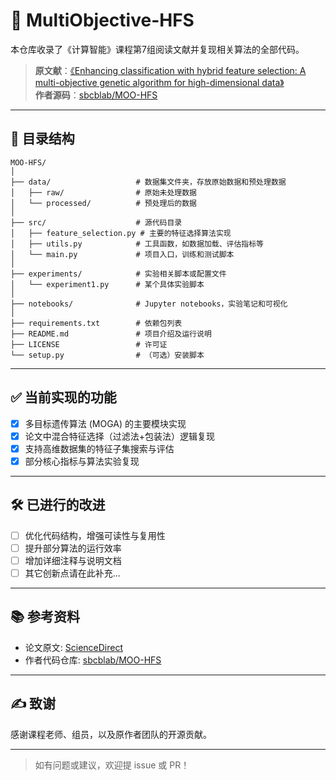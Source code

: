 # 🌟 MultiObjective-HFS

本仓库收录了《计算智能》课程第7组阅读文献并复现相关算法的全部代码。

> **原文献**：[《Enhancing classification with hybrid feature selection: A multi-objective genetic algorithm for high-dimensional data》](https://www.sciencedirect.com/science/article/pii/S095741742401385X)  
> **作者源码**：[sbcblab/MOO-HFS](https://github.com/sbcblab/MOO-HFS)

---

## 📁 目录结构

```
MOO-HFS/
│
├── data/                   # 数据集文件夹，存放原始数据和预处理数据
│   ├── raw/                # 原始未处理数据
│   └── processed/          # 预处理后的数据
│
├── src/                    # 源代码目录
│   ├── feature_selection.py # 主要的特征选择算法实现
│   ├── utils.py            # 工具函数，如数据加载、评估指标等
│   └── main.py             # 项目入口，训练和测试脚本
│
├── experiments/            # 实验相关脚本或配置文件
│   └── experiment1.py      # 某个具体实验脚本
│
├── notebooks/              # Jupyter notebooks，实验笔记和可视化
│
├── requirements.txt        # 依赖包列表
├── README.md               # 项目介绍及运行说明
├── LICENSE                 # 许可证
└── setup.py                # （可选）安装脚本
```

---

## ✅ 当前实现的功能

- [x] 多目标遗传算法 (MOGA) 的主要模块实现
- [x] 论文中混合特征选择（过滤法+包装法）逻辑复现
- [x] 支持高维数据集的特征子集搜索与评估
- [x] 部分核心指标与算法实验复现

---

## 🛠️ 已进行的改进

- [ ] 优化代码结构，增强可读性与复用性
- [ ] 提升部分算法的运行效率
- [ ] 增加详细注释与说明文档
- [ ] 其它创新点请在此补充...

---

## 📚 参考资料

- 论文原文: [ScienceDirect](https://www.sciencedirect.com/science/article/pii/S095741742401385X)
- 作者代码仓库: [sbcblab/MOO-HFS](https://github.com/sbcblab/MOO-HFS)

---

## ✍️ 致谢

感谢课程老师、组员，以及原作者团队的开源贡献。

---

> 如有问题或建议，欢迎提 issue 或 PR！
